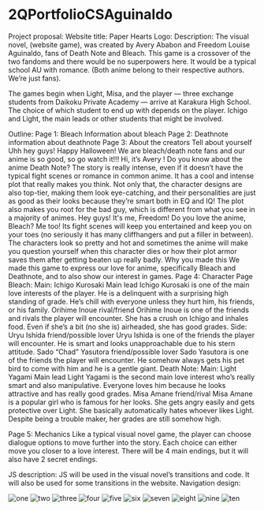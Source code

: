 # 2QPortfolioCSAguinaldo
Project proposal:
Website title: Paper Hearts
Logo: 
Description: 
The visual novel, (website game), was created by Avery Ababon and Freedom Louise Aguinaldo, fans of Death Note and Bleach. This game is a crossover of the two fandoms and there would be no superpowers here. It would be a typical school AU with romance. (Both anime belong to their respective authors. We’re just fans).

The games begin when Light, Misa, and the player — three exchange students from Daikoku Private Academy — arrive at Karakura High School. The choice of which student to end up with depends on the player. Ichigo and Light, the main leads or other students that might be involved.

Outline:
Page 1: Bleach
Information about bleach 
Page 2: Deathnote
information about deathnote 
Page 3: About the creators
Tell about yourself
Uhh hey guys! Happy Halloween! We are bleach/death note fans and our anime is so good, so go watch it!!!
Hi, it’s Avery ! Do you know about the anime Death Note? The story is really intense, even if it doesn’t have the typical fight scenes or romance in common anime. It has a cool and intense plot that really makes you think. Not only that, the character designs are also top-tier, making them look eye-catching, and their personalities are just as good as their looks because they’re smart both in EQ and IQ! The plot also makes you root for the bad guy, which is different from what you see in a majority of animes. 
Hey guys! It's me, Freedom! Do you love the anime, Bleach? Me too! Its fight scenes will keep you entertained and keep you on your toes (no seriously it has many cliffhangers and put a filler in between). The characters look so pretty and hot and sometimes the anime will make you question yourself when this character dies or how their plot armor saves them after getting beaten up really badly.
Why you made this
We made this game to express our love for anime, specifically Bleach and Deathnote, and to also show our interest in games.
Page 4: Character Page
Bleach:
Main:
Ichigo Kurosaki 
Main lead
Ichigo Kurosaki is one of the main love interests of the player. He is a delinquent with a surprising high standing of grade. He’s chill with everyone unless they hurt him, his friends, or his family.
Orihime Inoue
rival/friend
Orihime Inoue is one of the friends and rivals the player will encounter. She has a crush on Ichigo and inhales food. Even if she’s a bit (no she is) airheaded, she has good grades. 
Side: 
Uryu Ishida
friend/possible lover
Uryu Ishida is one of the friends the player will encounter. He is smart and looks unapproachable due to his stern attitude. 
Sado “Chad” Yasutora
friend/possible lover
Sado Yasutora is one of the friends the player will encounter. He somehow always gets his pet bird to come with him and he is a gentle giant.
Death Note:
Main:
Light Yagami 
Main lead
Light Yagami is the second main love interest who’s really smart and also manipulative. Everyone loves him because he looks attractive and has really good grades.
Misa Amane 
friend/rival
Misa Amane is a popular girl who is famous for her looks. She gets angry easily and gets protective over Light. She basically automatically hates whoever likes Light. Despite being a trouble maker, her grades are still somehow high.

Page 5: Mechanics
Like a typical visual novel game, the player can choose dialogue options to move further into the story. Each choice can either move you closer to a love interest. There will be 4 main endings, but it will also have 2 secret endings.

JS description: JS will be used in the visual novel’s transitions and code. It will also be used for some transitions in the website.
Navigation design:

<img src="1.png" alt ="one">
<img src="2.png" alt ="two">
<img src="3.png" alt ="three">
<img src="4.png" alt ="four">
<img src="5.png" alt ="five">
<img src="6.png" alt ="six">
<img src="7.png" alt ="seven">
<img src="8.png" alt ="eight">
<img src="9.png" alt ="nine">
<img src="10.png" alt ="ten">